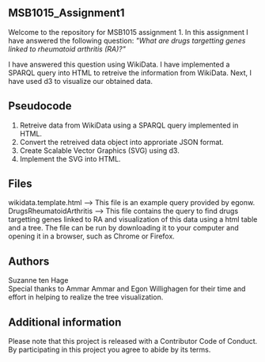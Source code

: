 ## MSB1015_Assignment1
Welcome to the repository for MSB1015 assignment 1. In this assignment I have answered the following question: 
<em> "What are drugs targetting genes linked to rheumatoid arthritis (RA)?" </em>

I have answered this question using WikiData. I have implemented a SPARQL query into HTML to retreive the information from WikiData. Next, I have used d3 to visualize our obtained data. 

## Pseudocode 
1. Retreive data from WikiData using a SPARQL query implemented in HTML. 
2. Convert the retreived data object into approriate JSON format. 
3. Create Scalable Vector Graphics (SVG) using d3. 
4. Implement the SVG into HTML.

## Files
wikidata.template.html --> This file is an example query provided by egonw. <br/>
DrugsRheumatoidArthritis --> This file contains the query to find drugs targetting genes linked to RA and visualization of this data using a html table and a tree. The file can be run by downloading it to your computer and opening it in a browser, such as Chrome or Firefox. 

## Authors
Suzanne ten Hage <br/>
Special thanks to Ammar Ammar and Egon Willighagen for their time and effort in helping to realize the tree visualization. 

## Additional information
Please note that this project is released with a Contributor Code of Conduct. By participating in this project you agree to abide by its terms.

